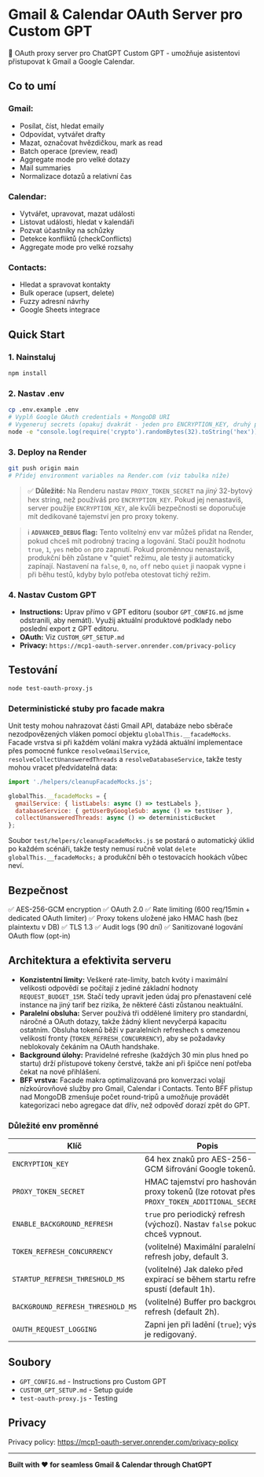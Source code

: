 # Gmail & Calendar OAuth Server pro Custom GPT

🚀 OAuth proxy server pro ChatGPT Custom GPT - umožňuje asistentovi přistupovat k Gmail a Google Calendar.

## Co to umí

### Gmail:
- Posílat, číst, hledat emaily
- Odpovídat, vytvářet drafty
- Mazat, označovat hvězdičkou, mark as read
- Batch operace (preview, read)
- Aggregate mode pro velké dotazy
- Mail summaries
- Normalizace dotazů a relativní čas

### Calendar:
- Vytvářet, upravovat, mazat události
- Listovat události, hledat v kalendáři
- Pozvat účastníky na schůzky
- Detekce konfliktů (checkConflicts)
- Aggregate mode pro velké rozsahy

### Contacts:
- Hledat a spravovat kontakty
- Bulk operace (upsert, delete)
- Fuzzy adresní návrhy
- Google Sheets integrace

## Quick Start

### 1. Nainstaluj
```bash
npm install
```

### 2. Nastav .env
```bash
cp .env.example .env
# Vyplň Google OAuth credentials + MongoDB URI
# Vygeneruj secrets (opakuj dvakrát - jeden pro ENCRYPTION_KEY, druhý pro PROXY_TOKEN_SECRET):
node -e "console.log(require('crypto').randomBytes(32).toString('hex'))"
```

### 3. Deploy na Render
```bash
git push origin main
# Přidej environment variables na Render.com (viz tabulka níže)
```

> ✅ **Důležité:** Na Renderu nastav `PROXY_TOKEN_SECRET` na _jiný_ 32-bytový hex string, než používáš pro `ENCRYPTION_KEY`.
> Pokud jej nenastavíš, server použije `ENCRYPTION_KEY`, ale kvůli bezpečnosti se doporučuje mít
> dedikované tajemství jen pro proxy tokeny.

> ℹ️ **`ADVANCED_DEBUG` flag:** Tento volitelný env var můžeš přidat na Render, pokud chceš
> mít podrobný tracing a logování. Stačí použít hodnotu `true`, `1`, `yes` nebo `on` pro
> zapnutí. Pokud proměnnou nenastavíš, produkční běh zůstane v "quiet" režimu, ale testy
> ji automaticky zapínají. Nastavení na `false`, `0`, `no`, `off` nebo `quiet` ji naopak
> vypne i při běhu testů, kdyby bylo potřeba otestovat tichý režim.

### 4. Nastav Custom GPT
- **Instructions:** Uprav přímo v GPT editoru (soubor `GPT_CONFIG.md` jsme odstranili, aby nemátl). Využij aktuální produktové podklady nebo poslední export z GPT editoru.
- **OAuth:** Viz `CUSTOM_GPT_SETUP.md`
- **Privacy:** `https://mcp1-oauth-server.onrender.com/privacy-policy`

## Testování

```bash
node test-oauth-proxy.js
```

### Deterministické stuby pro facade makra

Unit testy mohou nahrazovat části Gmail API, databáze nebo sběrače
nezodpovězených vláken pomocí objektu `globalThis.__facadeMocks`. Facade
vrstva si při každém volání makra vyžádá aktuální implementace přes
pomocné funkce `resolveGmailService`, `resolveCollectUnansweredThreads`
a `resolveDatabaseService`, takže testy mohou vracet předvídatelná data:

```js
import './helpers/cleanupFacadeMocks.js';

globalThis.__facadeMocks = {
  gmailService: { listLabels: async () => testLabels },
  databaseService: { getUserByGoogleSub: async () => testUser },
  collectUnansweredThreads: async () => deterministicBucket
};
```

Soubor `test/helpers/cleanupFacadeMocks.js` se postará o automatický
úklid po každém scénáři, takže testy nemusí ručně volat `delete
globalThis.__facadeMocks;` a produkční běh o testovacích hookách vůbec
neví.

## Bezpečnost

✅ AES-256-GCM encryption
✅ OAuth 2.0
✅ Rate limiting (600 req/15min + dedicated OAuth limiter)
✅ Proxy tokens uložené jako HMAC hash (bez plaintextu v DB)
✅ TLS 1.3
✅ Audit logs (90 dní)
✅ Sanitizované logování OAuth flow (opt-in)

## Architektura a efektivita serveru

- **Konzistentní limity:** Veškeré rate-limity, batch kvóty i maximální velikosti odpovědí
  se počítají z jediné základní hodnoty `REQUEST_BUDGET_15M`. Stačí tedy upravit jeden údaj
  pro přenastavení celé instance na jiný tarif bez rizika, že některé části zůstanou
  neaktuální.
- **Paralelní obsluha:** Server používá tři oddělené limitery pro standardní, náročné a
  OAuth dotazy, takže žádný klient nevyčerpá kapacitu ostatním. Obsluha tokenů běží v
  paralelních refreshech s omezenou velikostí fronty (`TOKEN_REFRESH_CONCURRENCY`), aby
  se požadavky neblokovaly čekáním na OAuth handshake.
- **Background úlohy:** Pravidelné refreshe (každých 30 min plus hned po startu) drží
  přístupové tokeny čerstvé, takže ani při špičce není potřeba čekat na nové přihlášení.
- **BFF vrstva:** Facade makra optimalizovaná pro konverzaci volají nízkoúrovňové služby
  pro Gmail, Calendar i Contacts. Tento BFF přístup nad MongoDB zmenšuje počet round-tripů
  a umožňuje provádět kategorizaci nebo agregace dat dřív, než odpověď dorazí zpět do GPT.

### Důležité env proměnné

| Klíč | Popis |
| --- | --- |
| `ENCRYPTION_KEY` | 64 hex znaků pro AES-256-GCM šifrování Google tokenů. |
| `PROXY_TOKEN_SECRET` | HMAC tajemství pro hashování proxy tokenů (lze rotovat přes `PROXY_TOKEN_ADDITIONAL_SECRETS`). |
| `ENABLE_BACKGROUND_REFRESH` | `true` pro periodický refresh (výchozí). Nastav `false` pokud ho chceš vypnout. |
| `TOKEN_REFRESH_CONCURRENCY` | (volitelné) Maximální paralelní refresh joby, default 3. |
| `STARTUP_REFRESH_THRESHOLD_MS` | (volitelné) Jak daleko před expirací se během startu refreshe spustí (default 1h). |
| `BACKGROUND_REFRESH_THRESHOLD_MS` | (volitelné) Buffer pro background refresh (default 2h). |
| `OAUTH_REQUEST_LOGGING` | Zapni jen při ladění (`true`); výstup je redigovaný. |

## Soubory

- `GPT_CONFIG.md` - Instructions pro Custom GPT
- `CUSTOM_GPT_SETUP.md` - Setup guide
- `test-oauth-proxy.js` - Testing

## Privacy

Privacy policy: https://mcp1-oauth-server.onrender.com/privacy-policy

---

**Built with ❤️ for seamless Gmail & Calendar through ChatGPT**
